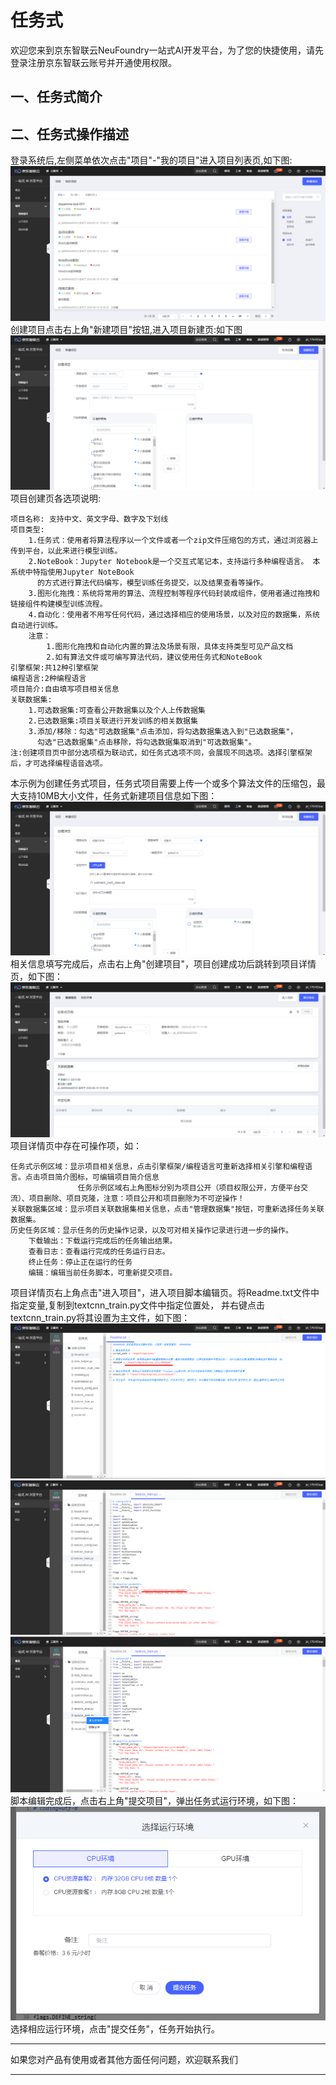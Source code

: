 # 任务式

欢迎您来到京东智联云NeuFoundry一站式AI开发平台，为了您的快捷使用，请先登录注册京东智联云账号并开通使用权限。


## 一、任务式简介  

## 二、任务式操作描述  

登录系统后,左侧菜单依次点击"项目"-"我的项目"进入项目列表页,如下图:  
![avatar](../../../../image/AI-and-Machine-Learning/NeuFoundry/train.screenshotscreenshot/项目列表页.png)  
创建项目点击右上角"新建项目"按钮,进入项目新建页:如下图  
![avatar](../../../../image/AI-and-Machine-Learning/NeuFoundry/train.screenshotscreenshot/项目新建页.png)  
项目创建页各选项说明:  

    项目名称: 支持中文、英文字母、数字及下划线
    项目类型:  
        1.任务式：使用者将算法程序以一个文件或者一个zip文件压缩包的方式，通过浏览器上传到平台，以此来进行模型训练。
        2.NoteBook：Jupyter Notebook是一个交互式笔记本，支持运行多种编程语言。 本系统中特指使用Jupyter NoteBook
          的方式进行算法代码编写，模型训练任务提交，以及结果查看等操作。
        3.图形化拖拽：系统将常用的算法、流程控制等程序代码封装成组件，使用者通过拖拽和链接组件构建模型训练流程。
        4.自动化：使用者不用写任何代码，通过选择相应的使用场景，以及对应的数据集，系统自动进行训练。
        注意：
            1.图形化拖拽和自动化内置的算法及场景有限，具体支持类型可见产品文档
            2.如有算法文件或可编写算法代码，建议使用任务式和NoteBook
    引擎框架:共12种引擎框架
    编程语言:2种编程语言
    项目简介:自由填写项目相关信息
    关联数据集:
        1.可选数据集:可查看公开数据集以及个人上传数据集
        2.已选数据集:项目关联进行开发训练的相关数据集
        3.添加/移除：勾选"可选数据集"点击添加，将勾选数据集选入到"已选数据集"，
          勾选"已选数据集"点击移除，将勾选数据集取消到"可选数据集"。
    注:创建项目页中部分选项框为联动式，如任务式选项不同，会展现不同选项。选择引擎框架后，才可选择编程语音选项。
本示例为创建任务式项目，任务式项目需要上传一个或多个算法文件的压缩包，最大支持10MB大小文件，任务式新建项目信息如下图： 
![avatar](../../../../image/AI-and-Machine-Learning/NeuFoundry/train.screenshotscreenshot/任务式新建信息.png)  
相关信息填写完成后，点击右上角"创建项目"，项目创建成功后跳转到项目详情页，如下图：  
![avatar](../../../../image/AI-and-Machine-Learning/NeuFoundry/train.screenshotscreenshot/任务式项目详情页.png)  
项目详情页中存在可操作项，如：  

    任务式示例区域：显示项目相关信息，点击引擎框架/编程语言可重新选择相关引擎和编程语言。点击项目简介图标，可编辑项目简介信息
                   任务示例区域右上角图标分别为项目公开（项目权限公开，方便平台交流）、项目删除、项目克隆，注意：项目公开和项目删除为不可逆操作！
    关联数据集区域：显示项目关联数据集相关信息，点击"管理数据集"按钮，可重新选择任务关联数据集。
    历史任务区域：显示任务的历史操作记录，以及可对相关操作记录进行进一步的操作。
        下载输出：下载运行完成后的任务输出结果。
        查看日志：查看运行完成的任务运行日志。
        终止任务：停止正在运行的任务
        编辑：编辑当前任务脚本，可重新提交项目。
项目详情页右上角点击"进入项目"，进入项目脚本编辑页。将Readme.txt文件中指定变量,复制到textcnn_train.py文件中指定位置处，
并右键点击textcnn_train.py将其设置为主文件，如下图：
![avatar](../../../../image/AI-and-Machine-Learning/NeuFoundry/train.screenshotscreenshot/任务式项目编辑1.png)  
![avatar](../../../../image/AI-and-Machine-Learning/NeuFoundry/train.screenshotscreenshot/任务式项目编辑2.png)  
![avatar](../../../../image/AI-and-Machine-Learning/NeuFoundry/train.screenshotscreenshot/任务式项目编辑3.png)  
脚本编辑完成后，点击右上角"提交项目"，弹出任务式运行环境，如下图：  
![avatar](../../../../image/AI-and-Machine-Learning/NeuFoundry/train.screenshotscreenshot/任务式运行环境.png)  
选择相应运行环境，点击"提交任务"，任务开始执行。

---

如果您对产品有使用或者其他方面任何问题，欢迎联系我们

---
